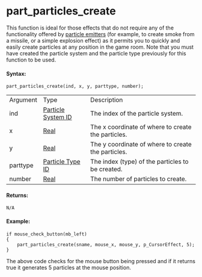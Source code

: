 # part_particles_create

This function is ideal for those effects that do not require any of the
functionality offered by [particle
emitters](../Particle_Emitters/Particle_Emitters) (for example, to
create smoke from a missile, or a simple explosion effect) as it permits
you to quickly and easily create particles at any position in the game
room. Note that you must have created the particle system and the
particle type previously for this function to be used.

#### Syntax:

``` gml
part_particles_create(ind, x, y, parttype, number);
```

|          |                                                                                                                                      |                                                    |
|----------|--------------------------------------------------------------------------------------------------------------------------------------|----------------------------------------------------|
| Argument | Type                                                                                                                                 | Description                                        |
| ind      |  [Particle System ID](../../../../../../GameMaker_Language/GML_Reference/Drawing/Particles/Particle_Systems/part_system_create)  | The index of the particle system.                  |
| x        |  [Real](../../../../../../GameMaker_Language/GML_Overview/Data_Types)                                                            | The x coordinate of where to create the particles. |
| y        |  [Real](../../../../../../GameMaker_Language/GML_Overview/Data_Types)                                                            | The y coordinate of where to create the particles. |
| parttype |  [Particle Type ID](../../../../../../GameMaker_Language/GML_Reference/Drawing/Particles/Particle_Types/part_type_create)        | The index (type) of the particles to be created.   |
| number   |  [Real](../../../../../../GameMaker_Language/GML_Overview/Data_Types)                                                            | The number of particles to create.                 |

#### Returns:

``` gml
N/A
```

#### Example:

``` gml
if mouse_check_button(mb_left)
{
    part_particles_create(sname, mouse_x, mouse_y, p_CursorEffect, 5);
}
```

The above code checks for the mouse button being pressed and if it
returns true it generates 5 particles at the mouse position.
